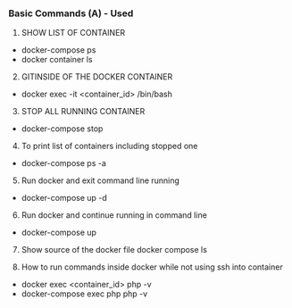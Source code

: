 
### Basic Commands (A) - Used
1. SHOW LIST OF CONTAINER 
- docker-compose ps
- docker container ls

2. GITINSIDE OF THE DOCKER CONTAINER
- docker exec -it <container_id> /bin/bash
 
3. STOP ALL RUNNING CONTAINER
- docker-compose stop

4. To print list of containers including stopped one
- docker-compose ps -a

5. Run docker and exit command line running
- docker-compose up -d

6. Run docker and continue running in command line
- docker-compose up

7. Show source of the docker file 
docker compose ls

8. How to run commands inside docker while not using ssh into container
- docker exec <container_id> php -v
- docker-compose exec php php -v